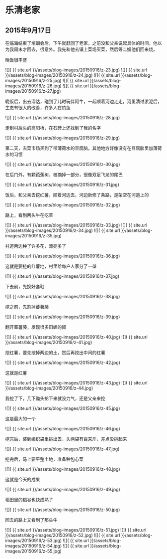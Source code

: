 乐清老家
=======================
2015年9月17日
-----------------------

在临海结束了培训会后，下午就赶回了老家，之前没和父亲说起具体的时间，他以为我周末才回去，很意外。我先和他去镇上菜场买菜，然后等二嫂他们回来烧。

晚饭很丰盛

![]( {{ site.url }}/assets/blog-images/20150916/z-23.jpg)
![]( {{ site.url }}/assets/blog-images/20150916/z-24.jpg)
![]( {{ site.url }}/assets/blog-images/20150916/z-25.jpg)
![]( {{ site.url }}/assets/blog-images/20150916/z-26.jpg)
![]( {{ site.url }}/assets/blog-images/20150916/z-27.jpg)

晚饭后，出去溜达，碰到了儿时玩伴阿牛，一起顺着河边走走，河里清过淤泥后，生态有很大的改善，许多人在钓鱼

![]( {{ site.url }}/assets/blog-images/20150916/z-28.jpg)

走到村后头的高阳桥，在石碑上还找到了我的名字

![]( {{ site.url }}/assets/blog-images/20150916/z-29.jpg)

第二天，去菜市场买到了带薄荷水的豆腐脑，其他地方好像没有在豆腐脑里加薄荷水的习惯

![]( {{ site.url }}/assets/blog-images/20150916/z-30.jpg)

在后门外，有颗芭蕉树，被摘掉一部分，很像双足飞龙的尾巴

![]( {{ site.url }}/assets/blog-images/20150916/z-31.jpg)

饭后，和父亲去挖红薯，顺着河边去，河边新修了条路，是架空在河道上的

![]( {{ site.url }}/assets/blog-images/20150916/z-32.jpg)

路上，看到两头牛在吃草

![]( {{ site.url }}/assets/blog-images/20150916/z-33.jpg)
![]( {{ site.url }}/assets/blog-images/20150916/z-34.jpg)
![]( {{ site.url }}/assets/blog-images/20150916/z-35.jpg)

村道两边种了许多花，漂亮多了

![]( {{ site.url }}/assets/blog-images/20150916/z-36.jpg)

这就是要挖的红薯地，村里给每户人家分了一垄

![]( {{ site.url }}/assets/blog-images/20150916/z-37.jpg)

下去前，先换好套鞋

![]( {{ site.url }}/assets/blog-images/20150916/z-38.jpg)

挖之前，先割掉蕃薯藤

![]( {{ site.url }}/assets/blog-images/20150916/z-39.jpg)

翻开蕃薯藤，发现很多田螺的卵

![]( {{ site.url }}/assets/blog-images/20150916/z-40.jpg)
![]( {{ site.url }}/assets/blog-images/20150916/z-41.jpg)

挖红薯，要先挖掉两边的土，然后再挖出中间的红薯

![]( {{ site.url }}/assets/blog-images/20150916/z-42.jpg)

这就是红薯

![]( {{ site.url }}/assets/blog-images/20150916/z-43.jpg)
![]( {{ site.url }}/assets/blog-images/20150916/z-44.jpg)

我挖了下，几下锄头抡下来就没力气，还是父亲来挖

![]( {{ site.url }}/assets/blog-images/20150916/z-45.jpg)

这是最大的一个

![]( {{ site.url }}/assets/blog-images/20150916/z-46.jpg)

挖完后，装到编织袋里挑出去，头两袋有百来斤，差点没挑起来

![]( {{ site.url }}/assets/blog-images/20150916/z-47.jpg)

挖完后，马上要平整土地，准备种包心菜

![]( {{ site.url }}/assets/blog-images/20150916/z-48.jpg)

这就是今天的成果

![]( {{ site.url }}/assets/blog-images/20150916/z-49.jpg)

稻田里的稻谷也快成熟了

![]( {{ site.url }}/assets/blog-images/20150916/z-50.jpg)

回去的路上又看到了那头牛

![]( {{ site.url }}/assets/blog-images/20150916/z-51.jpg)
![]( {{ site.url }}/assets/blog-images/20150916/z-52.jpg)
![]( {{ site.url }}/assets/blog-images/20150916/z-53.jpg)
![]( {{ site.url }}/assets/blog-images/20150916/z-54.jpg)
![]( {{ site.url }}/assets/blog-images/20150916/z-55.jpg)